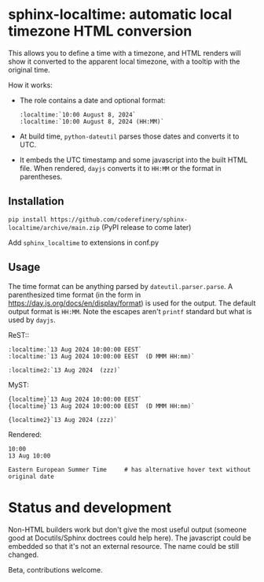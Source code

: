 # sphinx-localtime: automatic local timezone HTML conversion

This allows you to define a time with a timezone, and HTML renders
will show it converted to the apparent local timezone, with a tooltip
with the original time.

How it works:

* The role contains a date and optional format:

  ```
  :localtime:`10:00 August 8, 2024`
  :localtime:`10:00 August 8, 2024 (HH:MM)`
  ```
* At build time, `python-dateutil` parses those dates and converts it
  to UTC.
* It embeds the UTC timestamp and some javascript into the built HTML
  file.  When rendered, `dayjs` converts it to `HH:MM` or the format
  in parentheses.


## Installation

`pip install
https://github.com/coderefinery/sphinx-localtime/archive/main.zip`
(PyPI release to come later)

Add `sphinx_localtime` to extensions in conf.py


## Usage

The time format can be anything parsed by `dateutil.parser.parse`.  A
parenthesized time format (in the form in
<https://day.js.org/docs/en/display/format>) is used for the output.
The default output format is `HH:MM`.  Note the escapes aren't
`printf` standard but what is used by `dayjs`.

ReST::
```
:localtime:`13 Aug 2024 10:00:00 EEST`
:localtime:`13 Aug 2024 10:00:00 EEST  (D MMM HH:mm)`

:localtime2:`13 Aug 2024  (zzz)`
```

MyST:

```
{localtime}`13 Aug 2024 10:00:00 EEST`
{localtime}`13 Aug 2024 10:00:00 EEST  (D MMM HH:mm)`

{localtime2}`13 Aug 2024 (zzz)`
```

Rendered:
```
10:00
13 Aug 10:00

Eastern European Summer Time     # has alternative hover text without original date
```


# Status and development

Non-HTML builders work but don't give the most useful output (someone
good at Docutils/Sphinx doctrees could help here).  The javascript
could be embedded so that it's not an external resource.  The name
could be still changed.

Beta, contributions welcome.
